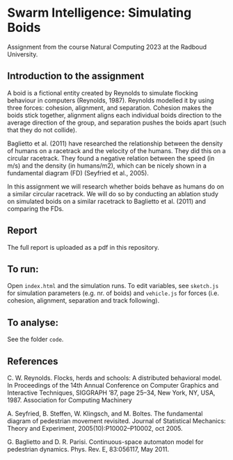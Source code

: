 # Swarm Intelligence: Simulating Boids

Assignment from the course Natural Computing 2023 at the Radboud University.

## Introduction to the assignment

A boid is a fictional entity created by Reynolds to simulate flocking behaviour in computers (Reynolds, 1987). Reynolds modelled it by using three forces: cohesion, alignment, and separation. Cohesion makes the boids stick together, alignment aligns each individual boids direction to the average direction of the group, and separation pushes the boids apart (such that they do not collide).

Baglietto et al. (2011) have researched the relationship between the density of humans on a
racetrack and the velocity of the humans. They did this on a circular racetrack. They found
a negative relation between the speed (in m/s) and the density (in humans/m2), which can be
nicely shown in a fundamental diagram (FD) (Seyfried et al., 2005).

In this assignment we will research whether boids behave as humans do on a similar circular racetrack. We will do so by conducting an ablation study on simulated boids on a similar racetrack to Baglietto et al. (2011) and comparing the FDs.

## Report
The full report is uploaded as a pdf in this repository.

## To run:
Open `index.html` and the simulation runs. To edit variables, see `sketch.js` for simulation parameters (e.g. nr. of boids) and `vehicle.js` for forces (i.e. cohesion, alignment, separation and track following).

## To analyse:
See the folder `code`.

## References

C. W. Reynolds. Flocks, herds and schools: A distributed behavioral model. In Proceedings of the 14th Annual
Conference on Computer Graphics and Interactive Techniques, SIGGRAPH ’87, page 25–34, New York, NY, USA,
1987. Association for Computing Machinery

A. Seyfried, B. Steffen, W. Klingsch, and M. Boltes. The fundamental diagram of pedestrian movement
revisited. Journal of Statistical Mechanics: Theory and Experiment, 2005(10):P10002–P10002, oct 2005.

G. Baglietto and D. R. Parisi. Continuous-space automaton model for pedestrian dynamics. Phys. Rev. E,
83:056117, May 2011.
